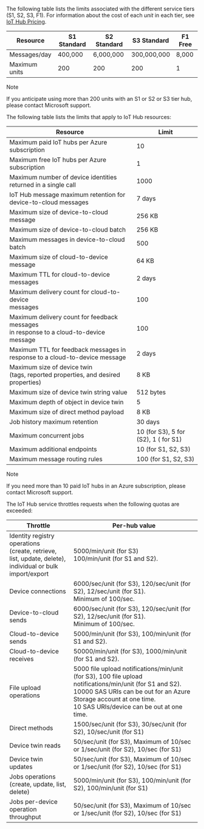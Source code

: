 The following table lists the limits associated with the different service tiers (S1, S2, S3, F1). For information about the cost of each *unit* in each tier, see [IoT Hub Pricing](https://azure.microsoft.com/pricing/details/iot-hub/).

| Resource | S1 Standard | S2 Standard | S3 Standard | F1 Free |
| --- | --- | --- | --- | --- |
| Messages/day |400,000 |6,000,000 |300,000,000 |8,000 |
| Maximum units |200 |200 |200 |1 |

> [!NOTE]
> If you anticipate using more than 200 units with an S1 or S2 or S3 tier hub, please contact Microsoft support.
> 
> 

The following table lists the limits that apply to IoT Hub resources:

| Resource | Limit |
| --- | --- |
| Maximum paid IoT hubs per Azure subscription |10 |
| Maximum free IoT hubs per Azure subscription |1 |
| Maximum number of device identities<br/>  returned in a single call |1000 |
| IoT Hub message maximum retention for device-to-cloud messages |7 days |
| Maximum size of device-to-cloud message |256 KB |
| Maximum size of device-to-cloud batch |256 KB |
| Maximum messages in device-to-cloud batch |500 |
| Maximum size of cloud-to-device message |64 KB |
| Maximum TTL for cloud-to-device messages |2 days |
| Maximum delivery count for cloud-to-device <br/> messages |100 |
| Maximum delivery count for feedback messages <br/> in response to a cloud-to-device message |100 |
| Maximum TTL for feedback messages in <br/> response to a cloud-to-device message |2 days |
| Maximum size of device twin <br/> (tags, reported properties, and desired properties) | 8 KB |
| Maximum size of device twin string value | 512 bytes |
| Maximum depth of object in device twin | 5 |
| Maximum size of direct method payload | 8 KB |
| Job history maximum retention | 30 days |
| Maximum concurrent jobs | 10 (for S3), 5 for (S2), 1 ( for S1) |
| Maximum additional endpoints | 10 (for S1, S2, S3) |
| Maximum message routing rules | 100 (for S1, S2, S3) |


> [!NOTE]
> If you need more than 10 paid IoT hubs in an Azure subscription, please contact Microsoft support.
> 
> 

The IoT Hub service throttles requests when the following quotas are exceeded:

| Throttle | Per-hub value |
| --- | --- |
| Identity registry operations <br/> (create, retrieve, list, update, delete), <br/> individual or bulk import/export |5000/min/unit (for S3) <br/> 100/min/unit (for S1 and S2). |
| Device connections |6000/sec/unit (for S3), 120/sec/unit (for S2), 12/sec/unit (for S1). <br/>Minimum of 100/sec. |
| Device-to-cloud sends |6000/sec/unit (for S3), 120/sec/unit (for S2), 12/sec/unit (for S1). <br/>Minimum of 100/sec. |
| Cloud-to-device sends |5000/min/unit (for S3), 100/min/unit (for S1 and S2). |
| Cloud-to-device receives |50000/min/unit (for S3), 1000/min/unit (for S1 and S2). |
| File upload operations |5000 file upload notifications/min/unit (for S3), 100 file upload notifications/min/unit (for S1 and S2). <br/> 10000 SAS URIs can be out for an Azure Storage account at one time.<br/> 10 SAS URIs/device can be out at one time. |
| Direct methods | 1500/sec/unit (for S3), 30/sec/unit (for S2), 10/sec/unit (for S1) |
| Device twin reads | 50/sec/unit (for S3), Maximum of 10/sec or 1/sec/unit (for S2), 10/sec (for S1) |
| Device twin updates | 50/sec/unit (for S3), Maximum of 10/sec or 1/sec/unit (for S2), 10/sec (for S1) |
| Jobs operations <br/> (create, update, list, delete) | 5000/min/unit (for S3), 100/min/unit (for S2), 100/min/unit (for S1) |
| Jobs per-device operation throughput | 50/sec/unit (for S3), Maximum of 10/sec or 1/sec/unit (for S2), 10/sec (for S1) |